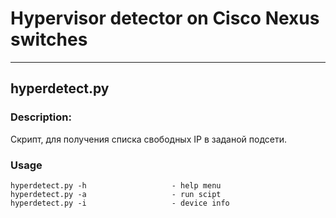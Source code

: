 # Hypervisor detector on Cisco Nexus switches
***

## hyperdetect.py

### Description:
Скрипт, для получения списка свободных IP в заданой подсети.

### Usage
    hyperdetect.py -h                   - help menu
    hyperdetect.py -a                   - run scipt
    hyperdetect.py -i                   - device info
    
